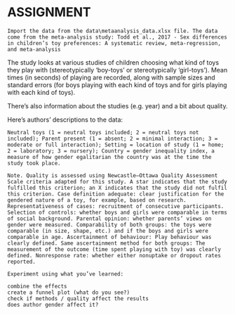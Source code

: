 #   ASSIGNMENT

    Import the data from the data\metaanalysis_data.xlsx file. The data come from the meta-analysis study: Todd et al., 2017 - Sex differences in children’s toy preferences: A systematic review, meta‐regression, and meta‐analysis

The study looks at various studies of children choosing what kind of toys they play with (stereotypically ‘boy-toys’ or stereotypically ‘girl-toys’). Mean times (in seconds) of playing are recorded, along with sample sizes and standard errors (for boys playing with each kind of toys and for girls playing with each kind of toys).

There’s also information about the studies (e.g. year) and a bit about quality.

Here’s authors’ descriptions to the data:

    Neutral toys (1 = neutral toys included; 2 = neutral toys not included); Parent present (1 = absent; 2 = minimal interaction; 3 = moderate or full interaction); Setting = location of study (1 = home; 2 = laboratory; 3 = nursery); Country = gender inequality index, a measure of how gender egalitarian the country was at the time the study took place.

    Note. Quality is assessed using Newcastle–Ottawa Quality Assessment Scale criteria adapted for this study. A star indicates that the study fulfilled this criterion; an X indicates that the study did not fulfil this criterion. Case definition adequate: clear justification for the gendered nature of a toy, for example, based on research. Representativeness of cases: recruitment of consecutive participants. Selection of controls: whether boys and girls were comparable in terms of social background. Parental opinion: whether parents’ views on gender were measured. Comparability of both groups: the toys were comparable (in size, shape, etc.) and if the boys and girls were comparable in age. Ascertainment of behaviour: Play behaviour was clearly defined. Same ascertainment method for both groups: The measurement of the outcome (time spent playing with toy) was clearly defined. Nonresponse rate: whether either nonuptake or dropout rates reported.

    Experiment using what you’ve learned:

    combine the effects
    create a funnel plot (what do you see?)
    check if methods / quality affect the results
    does author gender affect it?


